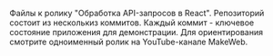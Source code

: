 Файлы к ролику "Обработка API-запросов в React".
Репозиторий состоит из несколькиз коммитов. Каждый коммит - ключевое состояние приложения для демонстрации.
Для ориентирования смотрите одноименный ролик на YouTube-канале MakeWeb.

